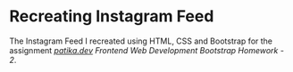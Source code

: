 # Recreating Instagram Feed
 The Instagram Feed I recreated using HTML, CSS and Bootstrap for the assignment *[patika.dev](https://www.patika.dev) Frontend Web Development Bootstrap Homework - 2*.